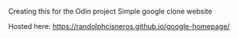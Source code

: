 Creating this for the Odin project
Simple google clone website

Hosted here: https://randolphcisneros.github.io/google-homepage/
